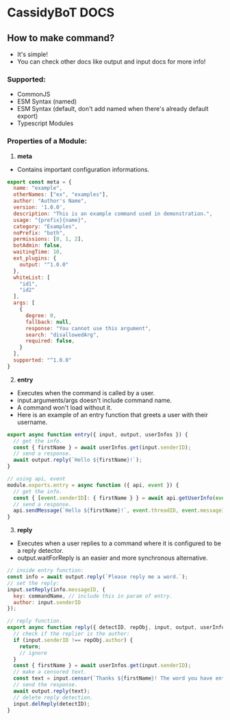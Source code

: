 # CassidyBoT DOCS

## How to make command?
- It's simple!
- You can check other docs like output and input docs for more info!

### Supported:
* CommonJS
* ESM Syntax (named)
* ESM Syntax (default, don't add named when there's already default export)
* Typescript Modules

### Properties of a Module:
1. **meta**
* Contains important configuration informations.
```js
export const meta = {
  name: "example",
  otherNames: ["ex", "examples"],
  author: "Author's Name",
  version: '1.0.0',
  description: "This is an example command used in demonstration.",
  usage: "{prefix}{name}",
  category: "Examples",
  noPrefix: "both",
  permissions: [0, 1, 2],
  botAdmin: false,
  waitingTime: 10,
  ext_plugins: {
    output: "^1.0.0"
  },
  whiteList: [
    "id1",
    "id2"
  ],
  args: [
    {
      degree: 0,
      fallback: null,
      response: "You cannot use this argument",
      search: "disallowedArg",
      required: false,
    }
  ],
  supported: "^1.0.0"
}
```
2. **entry**
* Executes when the command is called by a user.
* input.arguments/args doesn't include command name.
* A command won't load without it.
* Here is an example of an entry function that greets a user with their username.
```js
export async function entry({ input, output, userInfos }) {
  // get the info.
  const { firstName } = await userInfos.get(input.senderID);
  // send a response.
  await output.reply(`Hello ${firstName}!`);
}
```
```js
// using api, event
module.exports.entry = async function ({ api, event }) {
  // get the info.
  const { [event.senderID]: { firstName } } = await api.getUserInfo(event.senderID);
  // send a response.
  api.sendMessage(`Hello ${firstName}!`, event.threadID, event.messageID);
}
```
3. **reply**
* Executes when a user replies to a command where it is configured to be a reply detector.
* output.waitForReply is an easier and more synchronous alternative.
```js
// inside entry function:
const info = await output.reply(`Please reply me a word.`);
// set the reply:
input.setReply(info.messageID, {
  key: commandName, // include this in param of entry.
  author: input.senderID
});
```
```js
// reply function.
export async function reply({ detectID, repObj, input, output, userInfos }) {
  // check if the replier is the author:
  if (input.senderID !== repObj.author) {
    return;
    // ignore
  }
  const { firstName } = await userInfos.get(input.senderID);
  // make a censored text.
  const text = input.censor(`Thanks ${firstName}! The word you have entered was "${input.arguments[0]}"`);
  // send the response.
  await output.reply(text);
  // delete reply detection.
  input.delReply(detectID);
}
```